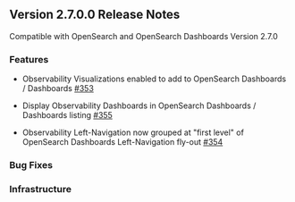 ## Version 2.7.0.0 Release Notes

Compatible with OpenSearch and OpenSearch Dashboards Version 2.7.0

### Features

- Observability Visualizations enabled to add to OpenSearch Dashboards /
  Dashboards [#353](https://github.com/opensearch-project/dashboards-observability/pull/353)

- Display Observability Dashboards in OpenSearch Dashboards / Dashboards
  listing [#355](https://github.com/opensearch-project/dashboards-observability/pull/355)
- Observability Left-Navigation now grouped at "first level" of OpenSearch Dashboards Left-Navigation
  fly-out [#354](https://github.com/opensearch-project/dashboards-observability/pull/354)

### Bug Fixes

### Infrastructure


